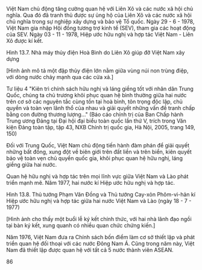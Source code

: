 Việt Nam chủ động tăng cường quan hệ với Liên Xô và các nước xã hội chủ nghĩa. Qua đó đã tranh thủ được sự ủng hộ của Liên Xô và các nước xã hội chủ nghĩa trong sự nghiệp xây dựng và bảo vệ Tổ quốc. Ngày 29 - 6 - 1978, Việt Nam gia nhập Hội đồng tương trợ kinh tế (SEV), tham gia các hoạt động của SEV. Ngày 03 - 11 - 1978, Hiệp ước hữu nghị và hợp tác Việt Nam - Liên Xô được kí kết.

Hình 13.7. Nhà máy thủy điện Hoà Bình do Liên Xô giúp đỡ Việt Nam xây dựng

[Hình ảnh mô tả một đập thủy điện lớn nằm giữa vùng núi non trùng điệp, với dòng nước chảy mạnh qua các cửa xả.]

Tư liệu 4
"Kiên trì chính sách hữu nghị và láng giềng tốt với nhân dân Trung Quốc, chúng ta chủ trương khôi phục quan hệ bình thường giữa hai nước trên cơ sở các nguyên tắc cùng tồn tại hoà bình, tôn trọng độc lập, chủ quyền và toàn vẹn lãnh thổ của nhau và giải quyết những vấn đề tranh chấp bằng con đường thương lượng..."
(Báo cáo chính trị của Ban Chấp hành Trung ương Đảng tại Đại hội đại biểu toàn quốc lần thứ V, trích trong Văn kiện Đảng toàn tập, tập 43, NXB Chính trị quốc gia, Hà Nội, 2005, trang 149, 150)

Đối với Trung Quốc, Việt Nam chủ động tiến hành đàm phán để giải quyết những bất đồng, xung đột về biên giới trên đất liền và trên biển, kiên quyết bảo vệ toàn vẹn chủ quyền quốc gia, khôi phục quan hệ hữu nghị, láng giềng giữa hai nước.

Quan hệ hữu nghị và hợp tác trên mọi lĩnh vực giữa Việt Nam và Lào phát triển mạnh mẽ. Năm 1977, hai nước kí Hiệp ước hữu nghị và hợp tác.

Hình 13.8. Thủ tướng Phạm Văn Đồng và Thủ tướng Cay-xỏn Phôm-vi-hản kí Hiệp ước hữu nghị và hợp tác giữa hai nước Việt Nam và Lào (ngày 18 - 7 - 1977)

[Hình ảnh cho thấy một buổi lễ ký kết chính thức, với hai nhà lãnh đạo ngồi tại bàn ký kết, xung quanh có nhiều quan chức chứng kiến.]

Năm 1976, Việt Nam đưa ra Chính sách bốn điểm làm cơ sở thiết lập và phát triển quan hệ đối thoại với các nước Đông Nam Á. Cũng trong năm này, Việt Nam đã thiết lập được quan hệ với tất cả 5 nước thành viên ASEAN.

86